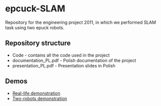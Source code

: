 # epcuck-SLAM
Repository for the engineering project 2011, in which we performed SLAM task using two epuck robots.

## Repository structure
- Code - contains all the code used in the project
- documentation_PL.pdf - Polish documentation of the project
- presentation_PL.pdf - Presentation slides in Polish


## Demos
- [Real-life demonstration](https://www.youtube.com/watch?v=c1GHG5zn7u0)
- [Two-robots demonstration](https://www.youtube.com/watch?v=-ea2LnrM6n4)